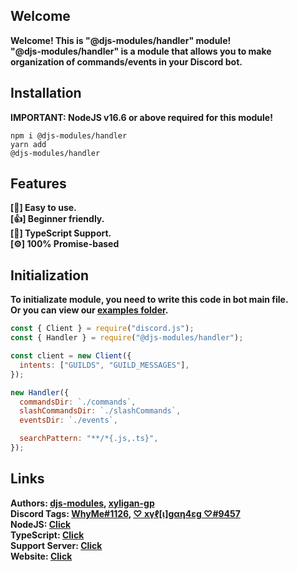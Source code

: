 ## Welcome

<strong>Welcome! This is "@djs-modules/handler" module!</strong> <br>
<strong>"@djs-modules/handler" is a module that allows you to make organization of commands/events in your Discord bot.</strong>

## Installation

<strong>IMPORTANT: NodeJS v16.6 or above required for this module!</strong>

<code>npm i @djs-modules/handler</code> <br />
<code>yarn add @djs-modules/handler</code>

## Features

<strong>[🙂] Easy to use.</strong> <br />
<strong>[👍] Beginner friendly.</strong> <br />
<strong>[🔑] TypeScript Support.</strong> <br />
<strong>[⚙️] 100% Promise-based</strong>

## Initialization

<strong>To initializate module, you need to write this code in bot main file.</strong> <br>
<strong>Or you can view our [examples folder](https://github.com/djs-modules/handler/examples).</strong> <br>

```js
const { Client } = require("discord.js");
const { Handler } = require("@djs-modules/handler");

const client = new Client({
  intents: ["GUILDS", "GUILD_MESSAGES"],
});

new Handler({
  commandsDir: `./commands`,
  slashCommandsDir: `./slashCommands`,
  eventsDir: `./events`,

  searchPattern: "**/*{.js,.ts}",
});
```

## Links

<b>Authors: [djs-modules](https://www.npmjs.com/~djs-modules), [xyligan-gp](https://www.npmjs.com/~xyligan-gp)<br>
<b>Discord Tags: [WhyMe#1126](https://discord.com/users/974064528289562644), [♡ xүℓ[ι]gαη4εg ♡#9457](https://discord.com/users/533347075463577640)<br>
<b>NodeJS: [Click](https://www.nodejs.org/)<br>
<b>TypeScript: [Click](https://www.typescriptlang.org)<br>
<b>Support Server: [Click](https://discord.gg/zsTgXs24k2)<br>
<b>Website: [Click](https://djs-modules.js.org/)</b>
